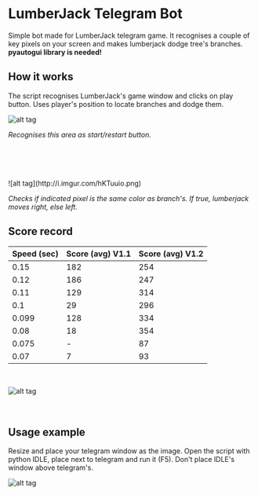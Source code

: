 # LumberJack Telegram Bot
Simple bot made for LumberJack telegram game. It recognises a couple of key pixels on your screen and makes lumberjack dodge tree's branches. **pyautogui library is needed!**


## How it works
The script recognises LumberJack's game window and clicks on play button. Uses player's position to locate branches and dodge them.

![alt tag](http://i.imgur.com/H7v3zwo.png)


_Recognises this area as start/restart button._

<br />
<br />
<br />
<br />
![alt tag](http://i.imgur.com/hKTuuio.png)


_Checks if indicated pixel is the same color as branch's. If true, lumberjack moves right, else left._


## Score record

| Speed (sec)  | Score (avg) V1.1 |Score (avg) V1.2|
| ------------ | -----------      |-----------     |
| 0.15         | 182              |254             |
| 0.12         | 186              |247             |
| 0.11         | 129              |314             |
| 0.1          | 29               |296             |
| 0.099        | 128              |334             |
| 0.08         | 18               |354             |
| 0.075        | -                |87              |
| 0.07         | 7                |93              |
<br />

![alt tag](http://i.imgur.com/hH5dY26.png)
<br />
<br />
<br />
## Usage example

Resize and place your telegram window as the image. Open the script with python IDLE, place next to telegram and run it (F5). Don't place IDLE's window above telegram's.



![alt tag](http://i.imgur.com/tiV3Eze.png)
